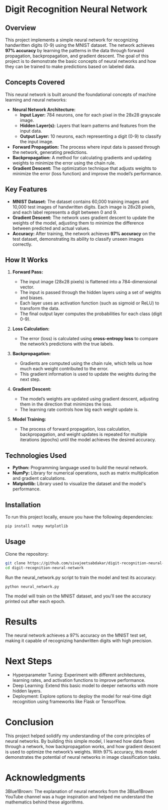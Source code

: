 # Digit Recognition Neural Network

## Overview
This project implements a simple neural network for recognizing handwritten digits (0-9) using the MNIST dataset. The network achieves **97% accuracy** by learning the patterns in the data through forward propagation, backpropagation, and gradient descent. The goal of this project is to demonstrate the basic concepts of neural networks and how they can be trained to make predictions based on labeled data.

## Concepts Covered
This neural network is built around the foundational concepts of machine learning and neural networks:
- **Neural Network Architecture:**
  - **Input Layer:** 784 neurons, one for each pixel in the 28x28 grayscale image.
  - **Hidden Layer(s):** Layers that learn patterns and features from the input data.
  - **Output Layer:** 10 neurons, each representing a digit (0-9) to classify the input image.
- **Forward Propagation:** The process where input data is passed through the network, generating predictions.
- **Backpropagation:** A method for calculating gradients and updating weights to minimize the error using the chain rule.
- **Gradient Descent:** The optimization technique that adjusts weights to minimize the error (loss function) and improve the model’s performance.

## Key Features
- **MNIST Dataset:** The dataset contains 60,000 training images and 10,000 test images of handwritten digits. Each image is 28x28 pixels, and each label represents a digit between 0 and 9.
- **Gradient Descent:** The network uses gradient descent to update the weights of the model, adjusting them to minimize the difference between predicted and actual values.
- **Accuracy:** After training, the network achieves **97% accuracy** on the test dataset, demonstrating its ability to classify unseen images correctly.

## How It Works
1. **Forward Pass:**
   - The input image (28x28 pixels) is flattened into a 784-dimensional vector.
   - The input is passed through the hidden layers using a set of weights and biases.
   - Each layer uses an activation function (such as sigmoid or ReLU) to transform the data.
   - The final output layer computes the probabilities for each class (digit 0-9).

2. **Loss Calculation:**
   - The error (loss) is calculated using **cross-entropy loss** to compare the network’s predictions with the true labels.

3. **Backpropagation:**
   - Gradients are computed using the chain rule, which tells us how much each weight contributed to the error.
   - This gradient information is used to update the weights during the next step.

4. **Gradient Descent:**
   - The model’s weights are updated using gradient descent, adjusting them in the direction that minimizes the loss.
   - The learning rate controls how big each weight update is.

5. **Model Training:**
   - The process of forward propagation, loss calculation, backpropagation, and weight updates is repeated for multiple iterations (epochs) until the model achieves the desired accuracy.

## Technologies Used
- **Python:** Programming language used to build the neural network.
- **NumPy:** Library for numerical operations, such as matrix multiplication and gradient calculations.
- **Matplotlib:** Library used to visualize the dataset and the model's performance.

## Installation
To run this project locally, ensure you have the following dependencies:

```bash
pip install numpy matplotlib
```

## Usage
Clone the repository:

```bash
git clone https://github.com/sivajeetsabdakar/digit-recognition-neural-network.git
cd digit-recognition-neural-network
```
Run the neural_network.py script to train the model and test its accuracy:

```
python neural_network.py
```

The model will train on the MNIST dataset, and you'll see the accuracy printed out after each epoch.

# Results
The neural network achieves a 97% accuracy on the MNIST test set, making it capable of recognizing handwritten digits with high precision.

# Next Steps
- Hyperparameter Tuning: Experiment with different architectures, learning rates, and activation functions to improve performance.
- Deep Learning: Extend this basic model to deeper networks with more hidden layers.
- Deployment: Explore options to deploy the model for real-time digit recognition using frameworks like Flask or TensorFlow.

# Conclusion
This project helped solidify my understanding of the core principles of neural networks. By building this simple model, I learned how data flows through a network, how backpropagation works, and how gradient descent is used to optimize the network’s weights. With 97% accuracy, this model demonstrates the potential of neural networks in image classification tasks.

# Acknowledgments
3Blue1Brown: The explanation of neural networks from the 3Blue1Brown YouTube channel was a huge inspiration and helped me understand the mathematics behind these algorithms.
